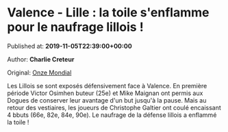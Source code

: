 
# Valence - Lille : la toile s'enflamme pour le naufrage lillois !

Published at: **2019-11-05T22:39:00+00:00**

Author: **Charlie Creteur**

Original: [Onze Mondial](http://www.onzemondial.com/ligue-des-champions/valence-lille-la-toile-s-enflamme-pour-le-naufrage-lillois-201746)

Les Lillois se sont exposés défensivement face à Valence. En première période Victor Osimhen buteur (25e) et Mike Maignan ont permis aux Dogues de conserver leur avantage d'un but jusqu'à la pause. Mais au retour des vestiaires, les joueurs de Christophe Galtier ont coulé encaissant 4 bbuts (66e, 82e, 84e, 90e). Le naufrage de la défense lillois a enflammé la toile !
